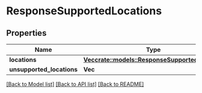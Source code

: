 # ResponseSupportedLocations

## Properties

Name | Type | Description | Notes
------------ | ------------- | ------------- | -------------
**locations** | [**Vec<crate::models::ResponseSupportedLocation>**](ResponseSupportedLocation.md) |  | 
**unsupported_locations** | **Vec<String>** |  | 

[[Back to Model list]](../README.md#documentation-for-models) [[Back to API list]](../README.md#documentation-for-api-endpoints) [[Back to README]](../README.md)


